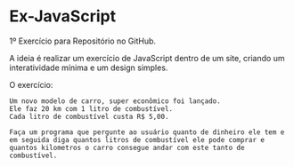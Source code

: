 # Ex-JavaScript
 
 1º Exercício para Repositório no GitHub.

 A ideia é realizar um exercício de JavaScript dentro de um site, criando um interatividade mínima e um design simples.

 O exercício:
 
    Um novo modelo de carro, super econômico foi lançado.
    Ele faz 20 km com 1 litro de combustível.
    Cada litro de combustível custa R$ 5,00.

    Faça um programa que pergunte ao usuário quanto de dinheiro ele tem e em seguida diga quantos litros de combustível ele pode comprar e quantos kilometros o carro consegue andar com este tanto de combustível.

